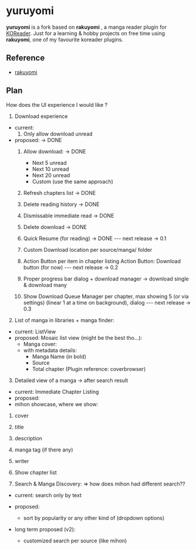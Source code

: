 # yuruyomi

**yuruyomi** is a fork based on **rakuyomi** , a manga reader plugin for [KOReader](https://github.com/koreader/koreader). Just for a learning & hobby projects on free time using **rakuyomi**, one of my favourite koreader plugins.


## Reference
- [rakuyomi](https://github.com/hanatsumi/rakuyomi)


## Plan

How does the UI experience I would like ?

1. Download experience
- current:
  1. Only allow download unread
- proposed: -> DONE
  1. Allow download: -> DONE
     - Next 5 unread
     - Next 10 unread
     - Next 20 unread
     - Custom (use the same approach)

  2. Refresh chapters list -> DONE
  3. Delete reading history -> DONE
  6. Dismissable immediate read -> DONE
  4. Delete download -> DONE
  5. Quick Resume (for reading) -> DONE
  --- next release -> 0.1
  6. Custom Download location per source/manga/<chapter-num> folder
  7. Action Button per item in chapter listing
    Action Button: Download button (for now)
  --- next release -> 0.2
  8. Proper progress bar dialog + download manager -> download single & download many
  9. Show Download Queue Manager per chapter, max showing 5 (or via settings) (linear 1 at a time on background), dialog
  --- next release -> 0.3

2. List of manga in libraries + manga finder:
- current: ListView
- proposed:
  Mosaic list view (might be the best tho...):
  - Manga cover:
  - with metadata details:
    - Manga Name (in bold)
    - Source
    - Total chapter
  (Plugin reference: coverbrowser)


3. Detailed view of a manga -> after search result
- current: Immediate Chapter Listing
- proposed:
 - mihon showcase, where we show:
 1. cover
 2. title
 3. description
 4. manga tag (if there any)
 5. writer
 6. Show chapter list


4. Search & Manga Discovery: => how does mihon had different search??
- current: search only by text
- proposed:
  - sort by popularity or any other kind of  (dropdown options)

- long term proposed (v2):
  - customized search per source (like mihon)
